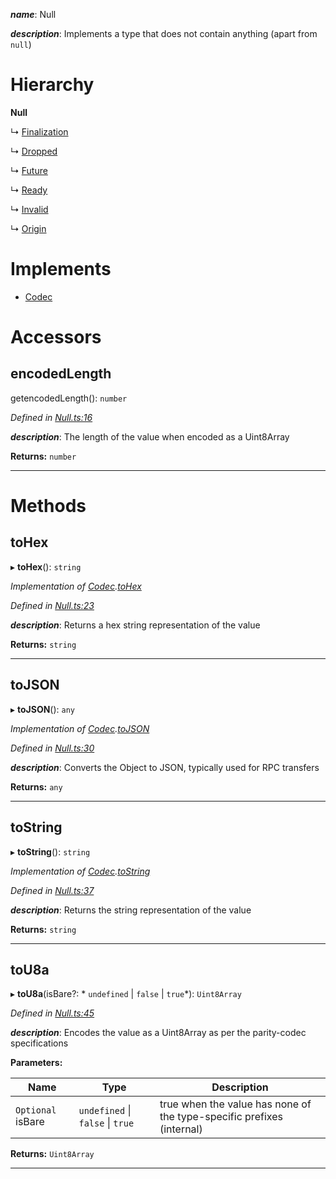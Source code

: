 

*__name__*: Null

*__description__*: Implements a type that does not contain anything (apart from `null`)

# Hierarchy

**Null**

↳  [Finalization](_eventrecord_.finalization.md)

↳  [Dropped](_extrinsicstatus_.dropped.md)

↳  [Future](_extrinsicstatus_.future.md)

↳  [Ready](_extrinsicstatus_.ready.md)

↳  [Invalid](_extrinsicstatus_.invalid.md)

↳  [Origin](_origin_.origin.md)

# Implements

* [Codec](../interfaces/_types_.codec.md)

# Accessors

<a id="encodedlength"></a>

##  encodedLength

getencodedLength(): `number`

*Defined in [Null.ts:16](https://github.com/polkadot-js/api/blob/e802b8e/packages/types/src/Null.ts#L16)*

*__description__*: The length of the value when encoded as a Uint8Array

**Returns:** `number`

___

# Methods

<a id="tohex"></a>

##  toHex

▸ **toHex**(): `string`

*Implementation of [Codec](../interfaces/_types_.codec.md).[toHex](../interfaces/_types_.codec.md#tohex)*

*Defined in [Null.ts:23](https://github.com/polkadot-js/api/blob/e802b8e/packages/types/src/Null.ts#L23)*

*__description__*: Returns a hex string representation of the value

**Returns:** `string`

___
<a id="tojson"></a>

##  toJSON

▸ **toJSON**(): `any`

*Implementation of [Codec](../interfaces/_types_.codec.md).[toJSON](../interfaces/_types_.codec.md#tojson)*

*Defined in [Null.ts:30](https://github.com/polkadot-js/api/blob/e802b8e/packages/types/src/Null.ts#L30)*

*__description__*: Converts the Object to JSON, typically used for RPC transfers

**Returns:** `any`

___
<a id="tostring"></a>

##  toString

▸ **toString**(): `string`

*Implementation of [Codec](../interfaces/_types_.codec.md).[toString](../interfaces/_types_.codec.md#tostring)*

*Defined in [Null.ts:37](https://github.com/polkadot-js/api/blob/e802b8e/packages/types/src/Null.ts#L37)*

*__description__*: Returns the string representation of the value

**Returns:** `string`

___
<a id="tou8a"></a>

##  toU8a

▸ **toU8a**(isBare?: * `undefined` &#124; `false` &#124; `true`*): `Uint8Array`

*Defined in [Null.ts:45](https://github.com/polkadot-js/api/blob/e802b8e/packages/types/src/Null.ts#L45)*

*__description__*: Encodes the value as a Uint8Array as per the parity-codec specifications

**Parameters:**

| Name | Type | Description |
| ------ | ------ | ------ |
| `Optional` isBare |  `undefined` &#124; `false` &#124; `true`|  true when the value has none of the type-specific prefixes (internal) |

**Returns:** `Uint8Array`

___

